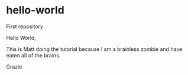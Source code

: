 # hello-world
First repository

Hello World,

This is Matt doing the tutorial because I am a brainless zombie
and have eaten all of the brains. 

Grazie
